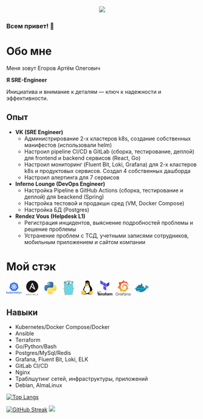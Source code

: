 <div id="header" align="center">
  <img src="https://media.giphy.com/media/M9gbBd9nbDrOTu1Mqx/giphy.gif" width="100"/>
</div>

### Всем привет! 👋

# Обо мне
Меня зовут Егоров Артём Олегович

**Я SRE-Engineer** 

Инициатива и внимание к деталям — ключ к надежности и эффективности.

## Опыт

 - **VK (SRE Engineer)**
   - Администрирование 2-х кластеров k8s, создание собственных манифестов (использовали helm)
   - Настроил pipeline CI/CD в GitLab (сборка, тестирование, деплой) для frontend и backend сервисов (React, Go) 
   - Настроил мониторинг  (Fluent Bit, Loki, Grafana) для 2-х кластеров k8s и продуктовых сервисов. Создал 4 собственных дашборда  
   - Настроил алертинга для 7 сервисов
 - **Inferno Lounge (DevOps Engineer)** 
   - Настройка Pipeline в GitHub Actions (сборка, тестирование и деплой) для beackend (Spring)
   - Настройка тестовой и продакшн сред (VM, Docker Compose)
   - Настройка БД (Postgres)
 - **Rendez Vous (Helpdesk L1)**
   - Регистрация инцидентов, выяснение подробностей проблемы и решение проблемы
   - Устранение проблем с ТСД, учетными записями сотрудников, мобильным приложением и сайтом компании

# Мой стэк

<div>
  <img src="https://github.com/devicons/devicon/blob/master/icons/kubernetes/kubernetes-plain-wordmark.svg" title="kubernetes" alt="kubernetes" width="40" height="40"/>&nbsp;
  <img src="https://github.com/devicons/devicon/blob/master/icons/ansible/ansible-original-wordmark.svg" title="ansible" alt="ansible" width="40" height="40"/>&nbsp;
  <img src="https://github.com/devicons/devicon/blob/master/icons/python/python-original.svg" title="Python" alt="Python" width="40" height="40"/>&nbsp;
  <img src="https://github.com/devicons/devicon/blob/master/icons/go/go-original.svg" title="Go" alt="Go" width="40" height="40"/>&nbsp;
  <img src="https://github.com/devicons/devicon/blob/master/icons/linux/linux-original.svg" title="linux" alt="linux" width="40" height="40"/>&nbsp;
  <img src="https://github.com/devicons/devicon/blob/master/icons/terraform/terraform-original-wordmark.svg" title="terraform" alt="terraform" width="40" height="40"/>&nbsp;
  <img src="https://github.com/devicons/devicon/blob/master/icons/grafana/grafana-original-wordmark.svg" title="grafana" alt="grafana" width="40" height="40"/>&nbsp;
  <img src="https://github.com/devicons/devicon/blob/master/icons/docker/docker-original.svg" title="docker" alt="docker" width="40" height="40"/>&nbsp;
</div>

## Навыки
- Kubernetes/Docker Compose/Docker
- Ansible
- Terraform
- Go/Python/Bash
- Postgres/MySql/Redis
- Grafana, Fluent Bit, Loki, ELK
- GitLab CI/CD
- Nginx
- Траблшутинг сетей, инфраструктуры, приложений
- Debian, AlmaLinux

[![Top Langs](https://github-readme-stats.vercel.app/api/top-langs/?username=ArtemSoftware2006)](https://github.com/anuraghazra/github-readme-stats)

[![GitHub Streak](http://github-readme-streak-stats.herokuapp.com?user=ArtemSoftware2006&theme=dark&background=000000)](https://git.io/streak-stats)
![](https://github-profile-summary-cards.vercel.app/api/cards/profile-details?username=ArtemSoftware2006&theme=solarized_dark)
